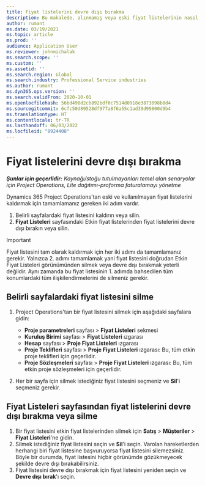 ```yaml
---
title: Fiyat listelerini devre dışı bırakma
description: Bu makalede, alınmamış veya eski fiyat listelerinin nasıl devre dışı bırakılacağı veya kaldırılacağı açıklanmaktadır.
author: rumant
ms.date: 03/19/2021
ms.topic: article
ms.prod: ''
audience: Application User
ms.reviewer: johnmichalak
ms.search.scope: ''
ms.custom: ''
ms.assetid: ''
ms.search.region: Global
ms.search.industry: Professional Service industries
ms.author: rumant
ms.dyn365.ops.version: ''
ms.search.validFrom: 2020-10-01
ms.openlocfilehash: 56bd498d2cb892bdf0c7514d0918e3873098b8d4
ms.sourcegitcommit: 6cfc50d89528df977a8f6a55c1ad39d99800d9b4
ms.translationtype: HT
ms.contentlocale: tr-TR
ms.lasthandoff: 06/03/2022
ms.locfileid: "8924408"
---
```

# <a name="deactivate-price-lists"></a>Fiyat listelerini devre dışı bırakma 

_**Şunlar için geçerlidir:** Kaynağı/stoğu tutulmayanları temel alan senaryolar için Project Operations, Lite dağıtımı-proforma faturalamayı yönetme_

Dynamics 365 Project Operations'tan eski ve kullanılmayan fiyat listelerini kaldırmak için tamamlamanız gereken iki adım vardır. 

1. Belirli sayfalardaki fiyat listesini kaldırın veya silin.
2. **Fiyat Listeleri** sayfasındaki Etkin fiyat listelerinden fiyat listelerini devre dışı bırakın veya silin.

>[!IMPORTANT]
> Fiyat listesini tam olarak kaldırmak için her iki adımı da tamamlamanız gerekir. Yalnızca 2. adımı tamamlamak yani fiyat listesini doğrudan Etkin Fiyat Listeleri görünümünden silmek veya devre dışı bırakmak yeterli değildir. Aynı zamanda bu fiyat listesinin 1. adımda bahsedilen tüm konumlardaki tüm ilişkilendirmelerini de silmeniz gerekir.

## <a name="delete-the-price-list-from-specific-pages"></a>Belirli sayfalardaki fiyat listesini silme
1. Project Operations'tan bir fiyat listesini silmek için aşağıdaki sayfalara gidin:  

      - **Proje parametreleri** sayfası > **Fiyat Listeleri** sekmesi
      - **Kuruluş Birimi** sayfası > **Fiyat Listeleri** ızgarası
      - **Hesap** sayfası > **Proje Fiyat Listeleri** ızgarası
      - **Proje Teklifleri** sayfası > **Proje Fiyat Listeleri** ızgarası: Bu, tüm etkin proje teklifleri için geçerlidir.
      - **Proje Sözleşmeleri** sayfası > **Proje Fiyat Listeleri** ızgarası: Bu, tüm etkin proje sözleşmeleri için geçerlidir.

 2. Her bir sayfa için silmek istediğiniz fiyat listesini seçmeniz ve **Sil**'i seçmeniz gerekir. 
 
## <a name="delete-or-deactivate-the-price-list-from-the-price-lists-page"></a>Fiyat Listeleri sayfasından fiyat listelerini devre dışı bırakma veya silme
 
1. Bir fiyat listesini etkin fiyat listelerinden silmek için **Satış** > **Müşteriler** > **Fiyat Listeleri**'ne gidin. 
2. Silmek istediğiniz fiyat listesini seçin ve **Sil**'i seçin. Varolan hareketlerden herhangi biri fiyat listesine başvuruyorsa fiyat listesini silemezsiniz. Böyle bir durumda, fiyat listesini hiçbir görünümde gözükmeyecek şekilde devre dışı bırakabilirsiniz. 
3. Fiyat listesini devre dışı bırakmak için fiyat listesini yeniden seçin ve **Devre dışı bırak**'ı seçin.   
